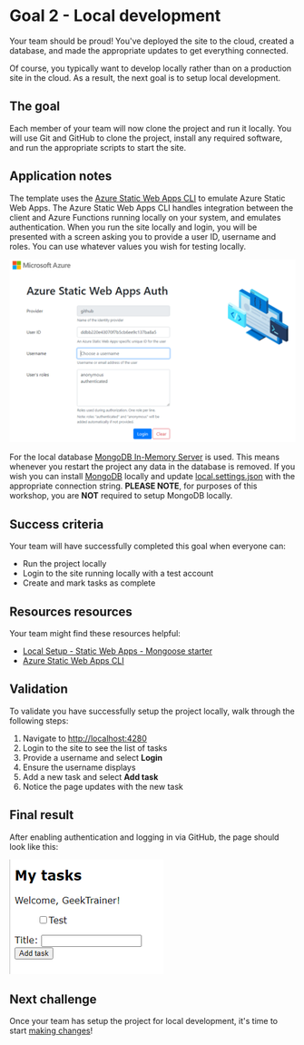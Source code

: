 # Goal 2 - Local development

Your team should be proud! You've deployed the site to the cloud, created a database, and made the appropriate updates to get everything connected.

Of course, you typically want to develop locally rather than on a production site in the cloud. As a result, the next goal is to setup local development.

## The goal

Each member of your team will now clone the project and run it locally. You will use Git and GitHub to clone the project, install any required software, and run the appropriate scripts to start the site.

## Application notes

The template uses the [Azure Static Web Apps CLI](https://techcommunity.microsoft.com/t5/apps-on-azure/introducing-the-azure-static-web-apps-cli/ba-p/2257581?WT.mc_id=academic-28005-chrhar) to emulate Azure Static Web Apps. The Azure Static Web Apps CLI handles integration between the client and Azure Functions running locally on your system, and emulates authentication. When you run the site locally and login, you will be presented with a screen asking you to provide a user ID, username and roles. You can use whatever values you wish for testing locally.

![Screenshot of the authentication screen for Azure Static Web Apps CLI emulator](./media/local-auth.png)

For the local database [MongoDB In-Memory Server](https://github.com/nodkz/mongodb-memory-server) is used. This means whenever you restart the project any data in the database is removed. If you wish you can install [MongoDB](https://www.mongodb.com/try/download/community) locally and update [local.settings.json](https://docs.microsoft.com/azure/azure-functions/functions-run-local?tabs=v3%2Cwindows%2Cnode%2Cportal%2Cbash%2Ckeda&WT.mc_id=academic-28005-chrhar#local-settings) with the appropriate connection string. **PLEASE NOTE**, for purposes of this workshop, you are **NOT** required to setup MongoDB locally.

## Success criteria

Your team will have successfully completed this goal when everyone can:

- Run the project locally
- Login to the site running locally with a test account
- Create and mark tasks as complete

## Resources resources

Your team might find these resources helpful:

- [Local Setup - Static Web Apps - Mongoose starter](https://github.com/staticwebdev/mongoose-starter/blob/main/local-setup.md)
- [Azure Static Web Apps CLI](https://techcommunity.microsoft.com/t5/apps-on-azure/introducing-the-azure-static-web-apps-cli/ba-p/2257581?WT.mc_id=academic-28005-chrhar)

## Validation

To validate you have successfully setup the project locally, walk through the following steps:

1. Navigate to [http://localhost:4280](http://localhost:4280)
1. Login to the site to see the list of tasks
1. Provide a username and select **Login**
1. Ensure the username displays
1. Add a new task and select **Add task**
1. Notice the page updates with the new task

## Final result

After enabling authentication and logging in via GitHub, the page should look like this:

![Screenshot of the project with GeekTrainer as the username and a task named Test](./media/tasks.png)

## Next challenge

Once your team has setup the project for local development, it's time to start [making changes](3-modify.md)!

